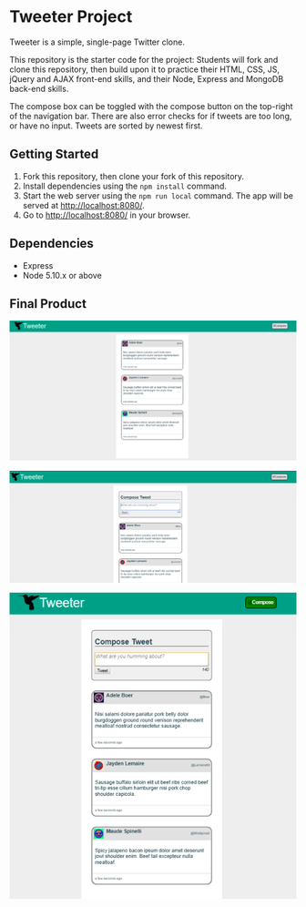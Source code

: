 # Tweeter Project

Tweeter is a simple, single-page Twitter clone.

This repository is the starter code for the project: Students will fork and clone this repository, then build upon it to practice their HTML, CSS, JS, jQuery and AJAX front-end skills, and their Node, Express and MongoDB back-end skills.

The compose box can be toggled with the compose button on the top-right of the navigation bar. There are also error checks for if tweets are too long, or have no input. Tweets are sorted by newest first.

## Getting Started

1. Fork this repository, then clone your fork of this repository.
2. Install dependencies using the `npm install` command.
3. Start the web server using the `npm run local` command. The app will be served at <http://localhost:8080/>.
4. Go to <http://localhost:8080/> in your browser.

## Dependencies

- Express
- Node 5.10.x or above

## Final Product

!["Main App"](https://github.com/buzzjam/Tweeter/blob/master/docs/layout.png)

!['Compose Box'](https://github.com/buzzjam/Tweeter/blob/master/docs/tweetbox.png)

!["Mobile View"](https://github.com/buzzjam/Tweeter/blob/master/docs/mobileview.png)


